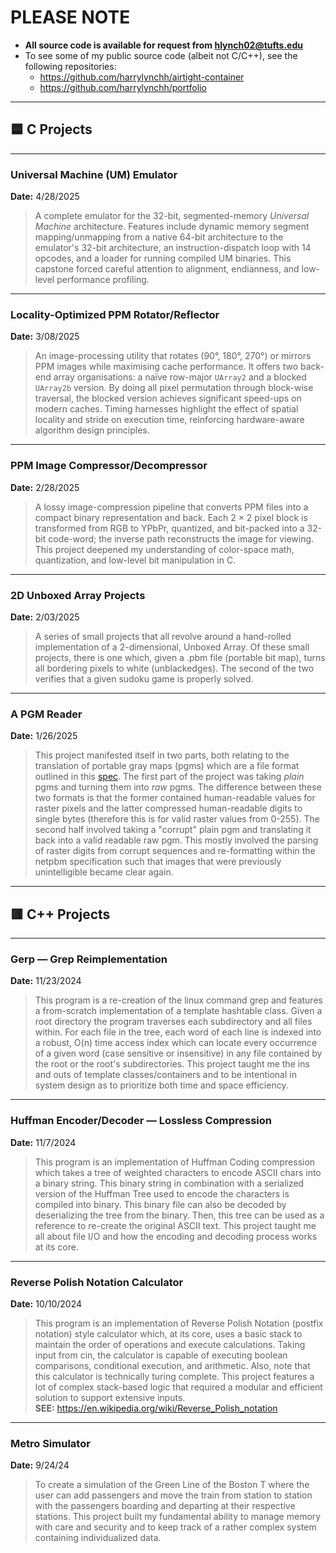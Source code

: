 # PLEASE NOTE

-   **All source code is available for request from hlynch02@tufts.edu**
-   To see some of my public source code (albeit not C/C++), see the following
    repositories:
    -   <https://github.com/harrylynchh/airtight-container>
    -   <https://github.com/harrylynchh/portfolio>

---

## 🟦 C Projects

---

### Universal Machine (UM) Emulator

**Date:** 4/28/2025

> A complete emulator for the 32-bit, segmented-memory _Universal Machine_
> architecture. Features include dynamic memory segment mapping/unmapping from a
> native 64-bit architecture to the emulator's 32-bit architecture, an
> instruction-dispatch loop with 14 opcodes, and a loader for running compiled
> UM binaries. This capstone forced careful attention to alignment, endianness,
> and low-level performance profiling.

---

### Locality-Optimized PPM Rotator/Reflector

**Date:** 3/08/2025

> An image-processing utility that rotates (90°, 180°, 270°) or mirrors PPM
> images while maximising cache performance. It offers two back-end array
> organisations: a naïve row-major `UArray2` and a blocked `UArray2b` version.
> By doing all pixel permutation through block-wise traversal, the blocked
> version achieves significant speed-ups on modern caches. Timing harnesses
> highlight the effect of spatial locality and stride on execution time,
> reinforcing hardware-aware algorithm design principles.

---

### PPM Image Compressor/Decompressor

**Date:** 2/28/2025

> A lossy image-compression pipeline that converts PPM files into a compact
> binary representation and back. Each 2 × 2 pixel block is transformed from RGB
> to YPbPr, quantized, and bit-packed into a 32-bit code-word; the inverse path
> reconstructs the image for viewing. This project deepened my understanding of
> color-space math, quantization, and low-level bit manipulation in C.

---

### 2D Unboxed Array Projects

**Date:** 2/03/2025

> A series of small projects that all revolve around a hand-rolled
> implementation of a 2-dimensional, Unboxed Array. Of these small projects,
> there is one which, given a .pbm file (portable bit map), turns all bordering
> pixels to white (unblackedges). The second of the two verifies that a given
> sudoku game is properly solved.

---

### A PGM Reader

**Date:** 1/26/2025

> This project manifested itself in two parts, both relating to the translation
> of portable gray maps (pgms) which are a file format outlined in this
> [spec](https://netpbm.sourceforge.net/doc/pgm.html). The first part of the
> project was taking _plain_ pgms and turning them into _raw_ pgms. The
> difference between these two formats is that the former contained
> human-readable values for raster pixels and the latter compressed
> human-readable digits to single bytes (therefore this is for valid raster
> values from 0-255). The second half involved taking a "corrupt" plain pgm and
> translating it back into a valid readable raw pgm. This mostly involved the
> parsing of raster digits from corrupt sequences and re-formatting within the
> netpbm specification such that images that were previously unintelligible
> became clear again.

---

## 🟥 C++ Projects

---

### Gerp — Grep Reimplementation

**Date:** 11/23/2024

> This program is a re-creation of the linux command grep and features a
> from-scratch implementation of a template hashtable class. Given a root
> directory the program traverses each subdirectory and all files within. For
> each file in the tree, each word of each line is indexed into a robust, O(n)
> time access index which can locate every occurrence of a given word (case
> sensitive or insensitive) in any file contained by the root or the root's
> subdirectories. This project taught me the ins and outs of template
> classes/containers and to be intentional in system design as to prioritize
> both time and space efficiency.

---

### Huffman Encoder/Decoder — Lossless Compression

**Date:** 11/7/2024

> This program is an implementation of Huffman Coding compression which takes a
> tree of weighted characters to encode ASCII chars into a binary string. This
> binary string in combination with a serialized version of the Huffman Tree
> used to encode the characters is compiled into binary. This binary file can
> also be decoded by deserializing the tree from the binary. Then, this tree can
> be used as a reference to re-create the original ASCII text. This project
> taught me all about file I/O and how the encoding and decoding process works
> at its core.

---

### Reverse Polish Notation Calculator

**Date:** 10/10/2024

> This program is an implementation of Reverse Polish Notation (postfix
> notation) style calculator which, at its core, uses a basic stack to maintain
> the order of operations and execute calculations. Taking input from cin, the
> calculator is capable of executing boolean comparisons, conditional execution,
> and arithmetic. Also, note that this calculator is technically turing
> complete. This project features a lot of complex stack-based logic that
> required a modular and efficient solution to support extensive inputs.  
> **SEE:** <https://en.wikipedia.org/wiki/Reverse_Polish_notation>

---

### Metro Simulator

**Date:** 9/24/24

> To create a simulation of the Green Line of the Boston T where the user can
> add passengers and move the train from station to station with the passengers
> boarding and departing at their respective stations. This project built my
> fundamental ability to manage memory with care and security and to keep track
> of a rather complex system containing individualized data.
